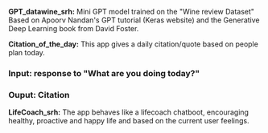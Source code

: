 **GPT_datawine_srh:**
Mini GPT model trained on the "Wine review Dataset" 
Based on Apoorv Nandan's GPT tutorial (Keras website) and the Generative Deep Learning book from David Foster.

**Citation_of_the_day:**
This app gives a daily citation/quote based on people plan today.
### Input: response to "What are you doing today?"
### Ouput: Citation

**LifeCoach_srh:**
The app behaves like a lifecoach chatboot, encouraging healthy, proactive and happy life and based on the current user feelings.
